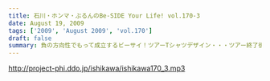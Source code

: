 ```yaml
---
title: 石川・ホンマ・ぶるんのBe-SIDE Your Life! vol.170-3
date: August 19, 2009
tags: ['2009', 'August 2009', 'vol.170']
draft: false
summary: 負の方向性でもって成立するビーサイ！ツアーTシャツデザイン・・・ツアー終了後に立ち上がるこの企画。お絵かき好きのリスナーさんからの応募待ってます！NAMAE
---
```


http://project-phi.ddo.jp/ishikawa/ishikawa170_3.mp3